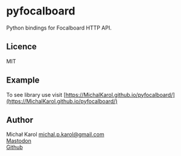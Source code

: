 # pyfocalboard
Python bindings for Focalboard HTTP API.

## Licence
MIT

## Example
To see library use visit [https://MichalKarol.github.io/pyfocalboard/](https://MichalKarol.github.io/pyfocalboard/)

## Author
Michał Karol <michal.p.karol@gmail.com>  
[Mastodon](https://mastodon.pl/@mkarol)  
[Github](https://github.com/MichalKarol)  